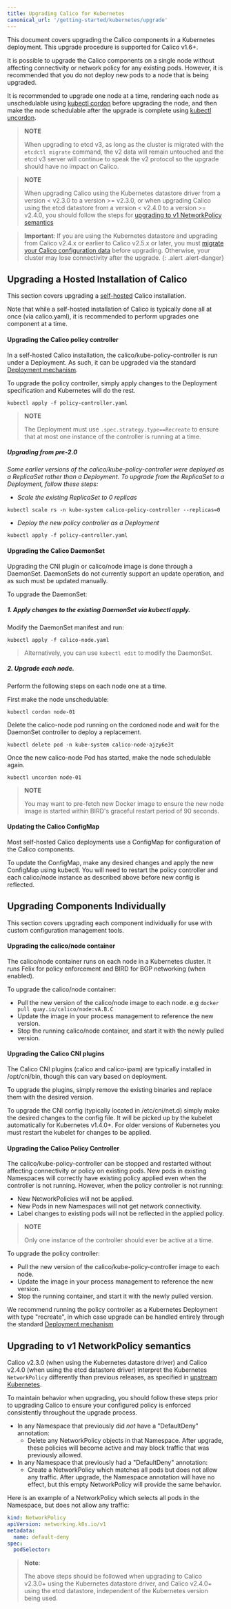 ```yaml
---
title: Upgrading Calico for Kubernetes
canonical_url: '/getting-started/kubernetes/upgrade'
---
```


This document covers upgrading the Calico components in a Kubernetes deployment.  This
upgrade procedure is supported for Calico v1.6+.

It is possible to upgrade the Calico components on a single node without affecting connectivity or
network policy for any existing pods.  However, it is recommended that you do not deploy
new pods to a node that is being upgraded.

It is recommended to upgrade one node at a time, rendering each node as
unschedulable using [kubectl cordon](http://kubernetes.io/docs/user-guide/kubectl/v1.8/#cordon)
before upgrading the node, and then make the node schedulable after the upgrade is
complete using [kubectl uncordon](http://kubernetes.io/docs/user-guide/kubectl/v1.8/#uncordon).

> **NOTE**
>
> When upgrading to etcd v3, as long as the cluster is migrated with the
`etcdctl migrate` command, the v2 data will remain untouched and the etcd v3
server will continue to speak the v2 protocol so the upgrade should have no
impact on Calico.

> **NOTE**
>
> When upgrading Calico using the Kubernetes datastore driver from a version < v2.3.0
> to a version >= v2.3.0, or when upgrading Calico using the etcd datastore from a version < v2.4.0
> to a version >= v2.4.0, you should follow the steps for [upgrading to v1 NetworkPolicy semantics](#upgrading-to-v1-networkpolicy-semantics)

> **Important**: If you are using the Kubernetes datastore and upgrading from 
> Calico v2.4.x or earlier to Calico v2.5.x or later, you must 
> [migrate your Calico configuration data](https://github.com/projectcalico/calico/blob/master/upgrade/v2.5/README.md) 
> before upgrading. Otherwise, your cluster may lose connectivity after the upgrade.
{: .alert .alert-danger}


## Upgrading a Hosted Installation of Calico

This section covers upgrading a [self-hosted]({{site.baseurl}}/{{page.version}}/getting-started/kubernetes/installation/hosted) Calico installation.

Note that while a self-hosted installation of Calico is typically done all at once (via calico.yaml), it is
recommended to perform upgrades one component at a time.

#### Upgrading the Calico policy controller

In a self-hosted Calico installation, the calico/kube-policy-controller is run under a Deployment.  As such,
it can be upgraded via the standard [Deployment mechanism](http://kubernetes.io/docs/user-guide/deployments/#updating-a-deployment).

To upgrade the policy controller, simply apply changes to the Deployment specification and Kubernetes will
do the rest.

```
kubectl apply -f policy-controller.yaml
```

> **NOTE**
>
> The Deployment must use `.spec.strategy.type==Recreate` to ensure that at most one instance of the
controller is running at a time.

##### Upgrading from pre-2.0

_Some earlier versions of the calico/kube-policy-controller were deployed as a ReplicaSet rather than a Deployment.
To upgrade from the ReplicaSet to a Deployment, follow these steps:_

- _Scale the existing ReplicaSet to 0 replicas_

```
kubectl scale rs -n kube-system calico-policy-controller --replicas=0
```

- _Deploy the new policy controller as a Deployment_

```
kubectl apply -f policy-controller.yaml
```

#### Upgrading the Calico DaemonSet

Upgrading the CNI plugin or calico/node image is done through a DaemonSet.  DaemonSets do not
currently support an update operation, and as such must be updated manually.

To upgrade the DaemonSet:

##### 1. Apply changes to the existing DaemonSet via kubectl apply.

Modify the DaemonSet manifest and run:

```
kubectl apply -f calico-node.yaml
```

> Alternatively, you can use `kubectl edit` to modify the DaemonSet.

##### 2. Upgrade each node.

Perform the following steps on each node one at a time.

First make the node unschedulable:

```
kubectl cordon node-01
```

Delete the calico-node pod running on the cordoned node and wait for the
DaemonSet controller to deploy a replacement.

```
kubectl delete pod -n kube-system calico-node-ajzy6e3t
```

Once the new calico-node Pod has started, make the node schedulable again.

```
kubectl uncordon node-01
```

> **NOTE**
>
> You may want to pre-fetch new Docker image to ensure the new node image is started
within BIRD's graceful restart period of 90 seconds.

#### Updating the Calico ConfigMap

Most self-hosted Calico deployments use a ConfigMap for configuration of the Calico
components.

To update the ConfigMap, make any desired changes and apply the new ConfigMap using
kubectl.  You will need to restart the policy controller and each calico/node instance
as described above before new config is reflected.

## Upgrading Components Individually

This section covers upgrading each component individually for use with custom configuration
management tools.

#### Upgrading the calico/node container

The calico/node container runs on each node in a Kubernetes cluster.  It runs Felix for policy
enforcement and BIRD for BGP networking (when enabled).

To upgrade the calico/node container:

- Pull the new version of the calico/node image to each node.  e.g `docker pull quay.io/calico/node:vA.B.C`
- Update the image in your process management to reference the new version.
- Stop the running calico/node container, and start it with the newly pulled version.

#### Upgrading the Calico CNI plugins

The Calico CNI plugins (calico and calico-ipam) are typically installed in /opt/cni/bin, though
this can vary based on deployment.

To upgrade the plugins, simply remove the existing binaries and replace them with the desired version.

To upgrade the CNI config (typically located in /etc/cni/net.d) simply make the desired changes to the
config file.  It will be picked up by the kubelet automatically for Kubernetes v1.4.0+.  For older versions
of Kubernetes you must restart the kubelet for changes to be applied.

#### Upgrading the Calico Policy Controller

The calico/kube-policy-controller can be stopped and restarted without affecting connectivity or
policy on existing pods.  New pods in existing Namespaces will correctly have
existing policy applied even when the controller is not running.  However, when the
policy controller is not running:

- New NetworkPolicies will not be applied.
- New Pods in new Namespaces will not get network connectivity.
- Label changes to existing pods will not be reflected in the applied policy.

> **NOTE**
>
> Only one instance of the controller should ever be active at a time.

To upgrade the policy controller:

- Pull the new version of the calico/kube-policy-controller image to each node.
- Update the image in your process management to reference the new version.
- Stop the running container, and start it with the newly pulled version.

We recommend running the policy controller as a Kubernetes Deployment with type "recreate", in which
case upgrade can be handled entirely through the
standard [Deployment mechanism](http://kubernetes.io/docs/user-guide/deployments/#updating-a-deployment)

## Upgrading to v1 NetworkPolicy semantics

Calico v2.3.0 (when using the Kubernetes datastore driver) and Calico v2.4.0 (when using the etcd datastore driver)
interpret the Kubernetes `NetworkPolicy` differently than previous releases, as specified
in [upstream Kubernetes](https://github.com/kubernetes/kubernetes/pull/39164#issue-197243974).

To maintain behavior when upgrading, you should follow these steps prior to upgrading Calico to ensure your configured policy is
enforced consistently throughout the upgrade process.

- In any Namespace that previously did _not_ have a "DefaultDeny" annotation:
  - Delete any NetworkPolicy objects in that Namespace.  After upgrade, these policies will become active and may block traffic that was previously allowed.
- In any Namespace that previously had a "DefaultDeny" annotation:
  - Create a NetworkPolicy which matches all pods but does not allow any traffic.  After upgrade, the Namespace annotation will have no effect, but this empty NetworkPolicy will provide the same behavior.

Here is an example of a NetworkPolicy which selects all pods in the Namespace, but does not allow any traffic:

```yaml
kind: NetworkPolicy
apiVersion: networking.k8s.io/v1
metadata:
  name: default-deny
spec:
  podSelector:
```

> **Note**:
>
> The above steps should be followed when upgrading to Calico v2.3.0+ using the Kubernetes
> datastore driver, and Calico v2.4.0+ using the etcd datastore,
> independent of the Kubernetes version being used.
